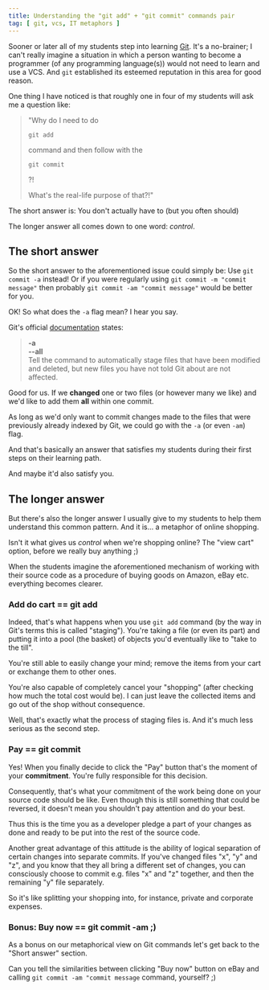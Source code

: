 ```yaml
---
title: Understanding the "git add" + "git commit" commands pair
tag: [ git, vcs, IT metaphors ]
---
```

Sooner or later all of my students step into learning [Git](//git-scm.com).
It's a no-brainer; I can't really imagine a situation in which a person wanting
to become a programmer (of any programming language(s)) would not need to learn
and use a <accr title="Version Control System">VCS</accr>.
And `git` established its esteemed reputation in this area for good reason.

One thing I have noticed is that roughly one in four of my students will ask me
a question like:

> "Why do I need to do 
>
> `git add`
>
>  command and then follow with the 
>
> `git commit`
>
> ?!
>
> What's the real-life purpose of that?!"

The short answer is: You don't actually have to (but you often should)

The longer answer all comes down to one word: _control_.
<!-- more -->


## The short answer

So the short answer to the aforementioned issue could simply be: Use `git commit -a` instead!
Or if you were regularly using `git commit -m "commit message"`
then probably `git commit -am "commit message"` would be better for you.

OK! So what does the `-a` flag mean? I hear you say.

Git's official [documentation](https://git-scm.com/docs/git-commit#git-commit--a) states:

> **-a**<br>
> **--all**<br>
>  Tell the command to automatically stage files that have been modified and deleted,
>  but new files you have not told Git about are not affected.

Good for us. If we **changed** one or two files (or however many we like) and we'd like to
add them **all** within one commit. 

As long as we'd only want to commit changes made to the files that were previously already
indexed by Git, we could go with the `-a` (or even `-am`) flag.

And that's basically an answer that satisfies my students during their first steps
on their learning path.

And maybe it'd also satisfy you.


## The longer answer

But there's also the longer answer I usually give to my students to help them understand
this common pattern. And it is... a metaphor of online shopping.

Isn't it what gives us _control_ when we're shopping online? The "view cart" option,
before we really buy anything ;)

When the students imagine the aforementioned mechanism of working with their source code
as a procedure of buying goods on Amazon, eBay etc. everything becomes clearer.


### Add do cart == git add

Indeed, that's what happens when you use `git add` command (by the way in Git's terms
this is called "staging"). You're taking a file (or even its part) and putting it into
a pool (the basket) of objects you'd eventually like to "take to the till".

You're still able to easily change your mind; remove the items from your cart or exchange
them to other ones.

You're also capable of completely cancel your "shopping" (after checking how much
the total cost would be). I can just leave the collected items and go out of the shop
without consequence.
 
Well, that's exactly what the process of staging files is. And it's much less serious
as the second step.


### Pay == git commit

Yes! When you finally decide to click the "Pay" button that's the moment of your **commitment**.
You're fully responsible for this decision.

Consequently, that's what your commitment of the work being done on your source code
should be like. Even though this is still something that could be reversed, it doesn't mean
you shouldn't pay attention and do your best.

Thus this is the time you as a developer pledge a part of your changes as done and ready
to be put into the rest of the source code.

Another great advantage of this attitude is the ability of logical separation
of certain changes into separate commits. If you've changed files "x", "y" and "z",
and you know that they all bring a different set of changes, you can consciously
choose to commit e.g. files "x" and "z" together, and then the remaining "y" file separately.

So it's like splitting your shopping into, for instance, private and corporate expenses.

  
### Bonus: Buy now == git commit -am ;)

As a bonus on our metaphorical view on Git commands let's get back to the "Short answer" section.

Can you tell the similarities between clicking "Buy now" button on eBay and calling
`git commit -am "commit message` command, yourself? ;) 
